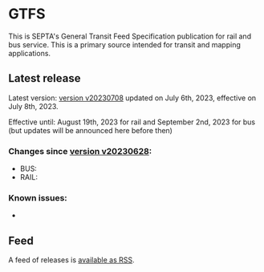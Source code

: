 # GTFS

This is SEPTA's General Transit Feed Specification publication for rail and bus service. This is a primary source intended for transit and mapping applications.

## Latest release
 
Latest version: [version v20230708](https://github.com/septadev/GTFS/releases/tag/v202307082) updated on July 6th, 2023, effective on July 8th, 2023.

Effective until: August 19th, 2023 for rail and September 2nd, 2023 for bus (but updates will be announced here before then)

### Changes since [version v20230628](https://github.com/septadev/GTFS/releases/tag/v202306281): 
 
*  BUS: 
*  RAIL:  

### Known issues:

* 

## Feed

A feed of releases is [available as RSS](https://github.com/septadev/GTFS/releases.atom).

